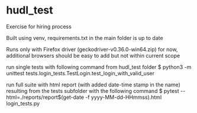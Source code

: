 # hudl_test
Exercise for hiring process

Built using venv, requirements.txt in the main folder is up to date

Runs only with Firefox driver (geckodriver-v0.36.0-win64.zip) for now, additional browsers should be easy to add but not within current scope

run single tests with following command from hudl_test folder
$   python3 -m unittest tests.login_tests.TestLogin.test_login_with_valid_user

run full suite with html report (with added date-time stamp in the name) resulting from the tests subfolder with the following command
$   pytest --html=./reports/report$(get-date -f yyyy-MM-dd-HHmmss).html login_tests.py